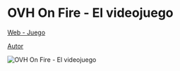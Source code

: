 # OVH On Fire - El videojuego
 
[Web - Juego](https://vivirenremoto.github.io/ovhonfire/)

[Autor](https://twitter.com/vivirenremoto)

![OVH On Fire - El videojuego](https://vivirenremoto.github.io/ovhonfire/static/social.png)
